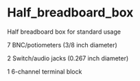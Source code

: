 # Half_breadboard_box

Half breadboard box for standard usage

7 BNC/potiometers (3/8 inch diameter)

2 Switch/audio jacks (0.267 inch diameter)

1 6-channel terminal block
